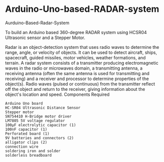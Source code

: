 # Arduino-Uno-based-RADAR-system
Aurduino-Based-Radar-System

To build an Arduino based 360-degree RADAR system using HCSR04 Ultrasonic sensor and a Stepper Motor.

Radar is an object-detection system that uses radio waves to determine the range, angle, or velocity of objects. It can be used to detect aircraft, ships, spacecraft, guided missiles, motor vehicles, weather formations, and terrain. A radar system consists of a transmitter producing electromagnetic waves in the radio or microwaves domain, a transmitting antenna, a receiving antenna (often the same antenna is used for transmitting and receiving) and a receiver and processor to determine properties of the object(s). Radio waves (pulsed or continuous) from the transmitter reflect off the object and return to the receiver, giving information about the object's location and speed.
Components Required

    Arduino Uno board
    HC-SR04 Ultrasonic Distance Sensor
    Stepper motor
    SN754410 H-Bridge motor driver
    LM7805 5V voltage regulator
    100μF electrolytic capacitor (1)
    100nF capacitor (1)
    Perforated board (1)
    9V batteries and connectors (2)
    alligator clips (2)
    connection wire
    soldering iron and solder
    solderless breadboard
